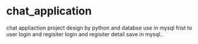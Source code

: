 # chat_application
chat appliaction project design by python and databse use in mysql
frist to user login and regisiter login and  regisiter detail save in mysql..
